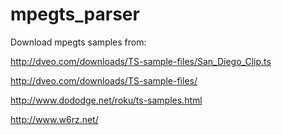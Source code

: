# mpegts_parser


Download mpegts samples from:   

http://dveo.com/downloads/TS-sample-files/San_Diego_Clip.ts   

http://dveo.com/downloads/TS-sample-files/   

http://www.dododge.net/roku/ts-samples.html   

http://www.w6rz.net/   
